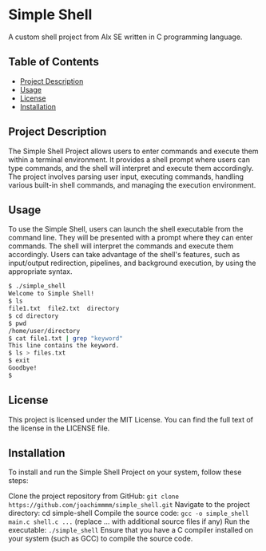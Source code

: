 # Simple Shell

A custom shell project from Alx SE written in C programming language.

## Table of Contents

- [Project Description](#project-description)
- [Usage](#usage)
- [License](#license)
- [Installation](#installation)
## Project Description

The Simple Shell Project allows users to enter commands and execute them within a terminal environment. It provides a shell prompt where users can type commands, and the shell will interpret and execute them accordingly. The project involves parsing user input, executing commands, handling various built-in shell commands, and managing the execution environment.

## Usage

To use the Simple Shell, users can launch the shell executable from the command line. They will be presented with a prompt where they can enter commands. The shell will interpret the commands and execute them accordingly. Users can take advantage of the shell's features, such as input/output redirection, pipelines, and background execution, by using the appropriate syntax.

```bash
$ ./simple_shell
Welcome to Simple Shell!
$ ls
file1.txt  file2.txt  directory
$ cd directory
$ pwd
/home/user/directory
$ cat file1.txt | grep "keyword"
This line contains the keyword.
$ ls > files.txt
$ exit
Goodbye!
$
```
## License
This project is licensed under the MIT License. You can find the full text of the license in the LICENSE file.


## Installation
To install and run the Simple Shell Project on your system, follow these steps:

Clone the project repository from GitHub: 
```git clone https://github.com/joachimmmm/simple_shell.git```
Navigate to the project directory: cd simple-shell
Compile the source code: 
```gcc -o simple_shell main.c shell.c ...```
(replace ... with additional source files if any)
Run the executable: ``./simple_shell``
Ensure that you have a C compiler installed on your system (such as GCC) to compile the source code.
